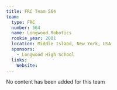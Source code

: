 ```yaml
---
title: FRC Team 564
team:
  type: FRC
  number: 564
  name: Longwood Robotics
  rookie_year: 2001
  location: Middle Island, New York, USA
  sponsors:
    - Longwood High School
  links:
    Website: 
---
```

No content has been added for this team